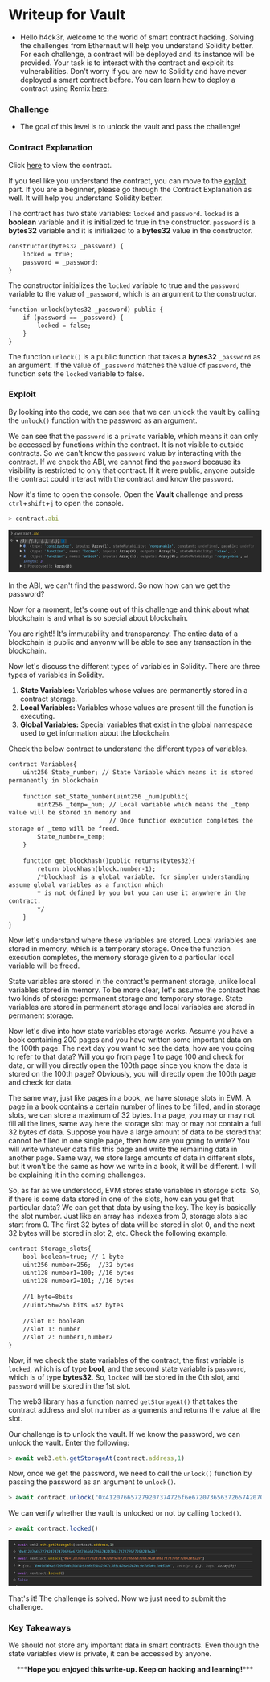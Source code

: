 # Writeup for Vault

- Hello h4ck3r, welcome to the world of smart contract hacking. Solving the challenges from Ethernaut will help you understand Solidity better. For each challenge, a contract will be deployed and its instance will be provided. Your task is to interact with the contract and exploit its vulnerabilities. Don't worry if you are new to Solidity and have never deployed a smart contract before. You can learn how to deploy a contract using Remix [here](https://youtu.be/3xNFZI8Ste4?si=i3cWN87OpX85zp6k).

### Challenge

- The goal of this level is to unlock the vault and pass the challenge!

### Contract Explanation

Click [here](./src/contracts/Vault.sol) to view the contract.

If you feel like you understand the contract, you can move to the [exploit](#exploit) part. If you are a beginner, please go through the Contract Explanation as well. It will help you understand Solidity better.

The contract has two state variables: `locked` and `password`. `locked` is a **boolean** variable and it is initialized to true in the constructor. `password` is a **bytes32** variable and it is initialized to a **bytes32** value in the constructor.

```solidity
constructor(bytes32 _password) {
    locked = true;
    password = _password;
}
```

The constructor initializes the `locked` variable to true and the `password` variable to the value of `_password`, which is an argument to the constructor.

```solidity
function unlock(bytes32 _password) public {
    if (password == _password) {
        locked = false;
    }
}
```

The function `unlock()` is a public function that takes a **bytes32** `_password` as an argument. If the value of `_password` matches the value of `password`, the function sets the `locked` variable to false.

### Exploit

By looking into the code, we can see that we can unlock the vault by calling the `unlock()` function with the password as an argument.

We can see that the `password` is a `private` variable, which means it can only be accessed by functions within the contract. It is not visible to outside contracts. So we can't know the `password` value by interacting with the contract. If we check the ABI, we cannot find the `password` because its visibility is restricted to only that contract. If it were public, anyone outside the contract could interact with the contract and know the `password`.

Now it's time to open the console. Open the **Vault** challenge and press `ctrl`+`shift`+`j` to open the console.

```javascript
> contract.abi
```

<p align="center">
  <img src="img/img1.png" />
</p>

In the ABI, we can't find the password. So now how can we get the password?

Now for a moment, let's come out of this challenge and think about what blockchain is and what is so special about blockchain.

You are right!! It's immutability and transparency. The entire data of a blockchain is public and anyonw will be able to see any transaction in the blockchain.

Now let's discuss the different types of variables in Solidity. There are three types of variables in Solidity.

1. **State Variables:** Variables whose values are permanently stored in a contract storage.
2. **Local Variables:** Variables whose values are present till the function is executing.
3. **Global Variables:** Special variables that exist in the global namespace used to get information about the blockchain.

Check the below contract to understand the different types of variables.

```solidity
contract Variables{
    uint256 State_number; // State Variable which means it is stored permanently in blockchain

    function set_State_number(uint256 _num)public{
        uint256 _temp=_num; // Local variable which means the _temp value will be stored in memory and
                            // Once function execution completes the storage of _temp will be freed.
        State_number=_temp;
    }

    function get_blockhash()public returns(bytes32){
        return blockhash(block.number-1);
        /*blockhash is a global variable. for simpler understanding assume global variables as a function which
        * is not defined by you but you can use it anywhere in the contract.
        */
    }
}
```

Now let's understand where these variables are stored. Local variables are stored in memory, which is a temporary storage. Once the function execution completes, the memory storage given to a particular local variable will be freed.

State variables are stored in the contract's permanent storage, unlike local variables stored in memory. To be more clear, let's assume the contract has two kinds of storage: permanent storage and temporary storage. State variables are stored in permanent storage and local variables are stored in permanent storage.

Now let's dive into how state variables storage works. Assume you have a book containing 200 pages and you have written some important data on the 100th page. The next day you want to see the data, how are you going to refer to that data? Will you go from page 1 to page 100 and check for data, or will you directly open the 100th page since you know the data is stored on the 100th page? Obviously, you will directly open the 100th page and check for data.

The same way, just like pages in a book, we have storage slots in EVM. A page in a book contains a certain number of lines to be filled, and in storage slots, we can store a maximum of 32 bytes. In a page, you may or may not fill all the lines, same way here the storage slot may or may not contain a full 32 bytes of data. Suppose you have a large amount of data to be stored that cannot be filled in one single page, then how are you going to write? You will write whatever data fills this page and write the remaining data in another page. Same way, we store large amounts of data in different slots, but it won't be the same as how we write in a book, it will be different. I will be explaining it in the coming challenges.

So, as far as we understood, EVM stores state variables in storage slots. So, if there is some data stored in one of the slots, how can you get that particular data? We can get that data by using the key. The key is basically the slot number. Just like an array has indexes from 0, storage slots also start from 0. The first 32 bytes of data will be stored in slot 0, and the next 32 bytes will be stored in slot 2, etc. Check the following example.

```solidity
contract Storage_slots{
    bool boolean=true; // 1 byte
    uint256 number=256;  //32 bytes
    uint128 number1=100; //16 bytes
    uint128 number2=101; //16 bytes

    //1 byte=8bits
    //uint256=256 bits =32 bytes

    //slot 0: boolean
    //slot 1: number
    //slot 2: number1,number2
}
```

Now, if we check the state variables of the contract, the first variable is `locked`, which is of type **bool**, and the second state variable is `password`, which is of type **bytes32**. So, `locked` will be stored in the 0th slot, and `password` will be stored in the 1st slot.

The web3 library has a function named `getStorageAt()` that takes the contract address and slot number as arguments and returns the value at the slot.

Our challenge is to unlock the vault. If we know the password, we can unlock the vault. Enter the following:

```javascript
> await web3.eth.getStorageAt(contract.address,1)
```

Now, once we get the password, we need to call the `unlock()` function by passing the password as an argument to `unlock()`.

```javascript
> await contract.unlock("0x412076657279207374726f6e67207365637265742070617373776f7264203a29")
```

We can verify whether the vault is unlocked or not by calling `locked()`.

```javascript
> await contract.locked()
```

<p align="center">
  <img src="img/img2.png" />
</p>

That's it! The challenge is solved. Now we just need to submit the challenge.

### Key Takeaways

We should not store any important data in smart contracts. Even though the state variables view is private, it can be accessed by anyone.

<p style="text-align:center;">***<strong>Hope you enjoyed this write-up. Keep on hacking and learning!</strong>***</p>
